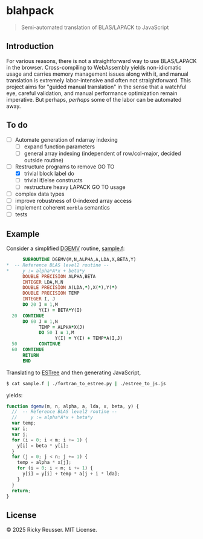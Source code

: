 # blahpack

> Semi-automated translation of BLAS/LAPACK to JavaScript

## Introduction

For various reasons, there is not a straightforward way to use BLAS/LAPACK in the browser. Cross-compiling to WebAssembly yields non-idiomatic usage and carries memory management issues along with it, and manual translation is extremely labor-intensive and often not straightforward. This project aims for "guided manual translation" in the sense that a watchful eye, careful validation, and manual performance optimization remain imperative. But perhaps, *perhaps* some of the labor can be automated away.

## To do

- [ ] Automate generation of ndarray indexing
  - [ ] expand function parameters
  - [ ] general array indexing (independent of row/col-major, decided outside routine)
- [ ] Restructure programs to remove GO TO
  - [x] trivial block label do
  - [ ] trivial if/else constructs
  - [ ] restructure heavy LAPACK GO TO usage
- [ ] complex data types
- [ ] improve robustness of 0-indexed array access
- [ ] implement coherent `xerbla` semantics
- [ ] tests

## Example

Consider a simplified [DGEMV](https://netlib.org/lapack/explore-html-3.6.1/d7/d15/group__double__blas__level2_gadd421a107a488d524859b4a64c1901a9.html) routine, [sample.f](./sample.f):

```fortran
      SUBROUTINE DGEMV(M,N,ALPHA,A,LDA,X,BETA,Y)
*  -- Reference BLAS level2 routine --
*     y := alpha*A*x + beta*y
      DOUBLE PRECISION ALPHA,BETA
      INTEGER LDA,M,N
      DOUBLE PRECISION A(LDA,*),X(*),Y(*)
      DOUBLE PRECISION TEMP
      INTEGER I, J
      DO 20 I = 1,M
            Y(I) = BETA*Y(I)
  20  CONTINUE
      DO 60 J = 1,N
            TEMP = ALPHA*X(J)
            DO 50 I = 1,M
                  Y(I) = Y(I) + TEMP*A(I,J)
  50        CONTINUE
  60  CONTINUE
      RETURN
      END
```

Translating to [ESTree](https://github.com/estree/estree) and then generating JavaScript,

```bash
$ cat sample.f | ./fortran_to_estree.py | ./estree_to_js.js
```

yields:

```javascript
function dgemv(m, n, alpha, a, lda, x, beta, y) {
  //  -- Reference BLAS level2 routine --
  //     y := alpha*A*x + beta*y
  var temp;
  var i;
  var j;
  for (i = 0; i < m; i += 1) {
    y[i] = beta * y[i];
  }
  for (j = 0; j < n; j += 1) {
    temp = alpha * x[j];
    for (i = 0; i < m; i += 1) {
      y[i] = y[i] + temp * a[j + i * lda];
    }
  }
  return;
}
```

## License

&copy; 2025 Ricky Reusser. MIT License.
